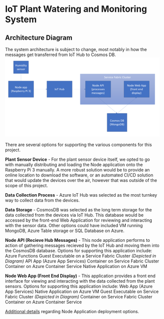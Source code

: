 # IoT Plant Watering and Monitoring System

## Architecture Diagram

The system architecture is subject to change, most notably in how the messages get transferred from IoT Hub to Cosmos DB.
![System Architecture](./images/Architecture1.PNG)

There are several options for supporting the various components for this project.

**Plant Sensor Device** - For the plant sensor device itself, we opted to go with manually distributing and loading the Node application onto the Raspberry Pi 3 manually. A more robust solution would be to provide an online location to download the software, or an automated CI/CD solution that would update the devices over the air, however that was outside of the scope of this project.

**Data Collection Process** - Azure IoT Hub was selected as the most turnkey way to collect data from the devices.  

**Data Storage** - CosmosDB was selected as the long term storage for the data collected from the devices via IoT Hub. This database would be accessed by the front-end Web Application for reviewing and interacting with the sensor data. Other options could have included VM running MongoDB, Azure Table storage or SQL Database on Azure. 

**Node API (Recieve Hub Messages)** - This node application performs to action of gathering messages recieved by the IoT Hub and moving them into the CosmosDB database.  Options for supporting this application include:
    Azure Functions
    Guest Executable on a Service Fabric Cluster *(Depicted in Diagram)*
    API App (Azure App Services)
    Container on Service Fabric Cluster
    Container on Azure Container Service
    Native Application on Azure VM

**Node Web App (Front End Display)** - This application provides a front end interface for viewing and interacting with the data collected from the plant sensors.  Options for supporting this application include:
    Web App (Azure App Services)
    Native Application on Azure VM
    Guest Executable on Service Fabric Cluster *(Depicted in Diagram)*
    Container on Service Fabric Cluster
    Container on Azure Container Service

[Additional details](/InfrastructureOptions.md) regarding Node Application deployment options.